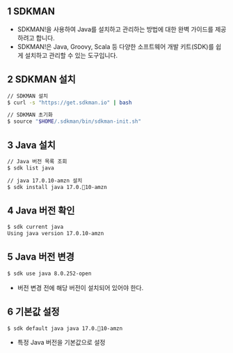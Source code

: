 ## 1 SDKMAN

- SDKMAN!을 사용하여 Java를 설치하고 관리하는 방법에 대한 완벽 가이드를 제공하려고 합니다.
- SDKMAN!은 Java, Groovy, Scala 등 다양한 소프트웨어 개발 키트(SDK)를 쉽게 설치하고 관리할 수 있는 도구입니다.



## 2 SDKMAN 설치

```bash
// SDKMAN 설치
$ curl -s "https://get.sdkman.io" | bash

// SDKMAN 초기화
$ source "$HOME/.sdkman/bin/sdkman-init.sh"
```



## 3 Java 설치

```bash
// Java 버전 목록 조회
$ sdk list java

// java 17.0.10-amzn 설치
$ sdk install java 17.0.10-amzn
```



## 4 Java 버전 확인

```bash
$ sdk current java
Using java version 17.0.10-amzn
```



## 5 Java 버전 변경

```bash
$ sdk use java 8.0.252-open
```

- 버전 변경 전에 해당 버전이 설치되어 있어야 한다.



## 6 기본값 설정

```bash
$ sdk default java java 17.0.10-amzn
```

- 특정 Java 버전을 기본값으로 설정